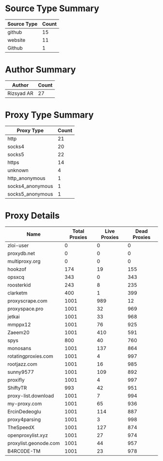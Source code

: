 # Source Type Summary

| Source Type | Count |
|-------------|-------|
| github | 15 |
| website | 11 |
| Github | 1 |


# Author Summary

| Author | Count |
|--------|-------|
| Rizsyad AR | 27 |


# Proxy Type Summary

| Proxy Type | Count |
|------------|-------|
| http | 21 |
| socks4 | 20 |
| socks5 | 22 |
| https | 14 |
| unknown | 4 |
| http_anonymous | 1 |
| socks4_anonymous | 1 |
| socks5_anonymous | 1 |


# Proxy Details

| Name | Total Proxies | Live Proxies | Dead Proxies |
|------|---------------|--------------|---------------|
| zloi-user | 0 | 0 | 0 |
| proxydb.net | 0 | 0 | 0 |
| multiproxy.org | 0 | 0 | 0 |
| hookzof | 174 | 19 | 155 |
| opsxcq | 343 | 0 | 343 |
| roosterkid | 243 | 8 | 235 |
| clarketm | 400 | 1 | 399 |
| proxyscrape.com | 1001 | 989 | 12 |
| proxyspace.pro | 1001 | 32 | 969 |
| jetkai | 1001 | 33 | 968 |
| mmppx12 | 1001 | 76 | 925 |
| Zaeem20 | 1001 | 410 | 591 |
| spys | 800 | 40 | 760 |
| monosans | 1001 | 137 | 864 |
| rotatingproxies.com | 1001 | 4 | 997 |
| rootjazz.com | 1001 | 16 | 985 |
| sunny9577 | 1001 | 109 | 892 |
| proxifly | 1001 | 4 | 997 |
| ShiftyTR | 993 | 42 | 951 |
| proxy-list.download | 1001 | 7 | 994 |
| my-proxy.com | 1001 | 65 | 936 |
| ErcinDedeoglu | 1001 | 114 | 887 |
| proxy4parsing | 1001 | 3 | 998 |
| TheSpeedX | 1001 | 127 | 874 |
| openproxylist.xyz | 1001 | 27 | 974 |
| proxylist.geonode.com | 1001 | 44 | 957 |
| B4RC0DE-TM | 1001 | 23 | 978 |
